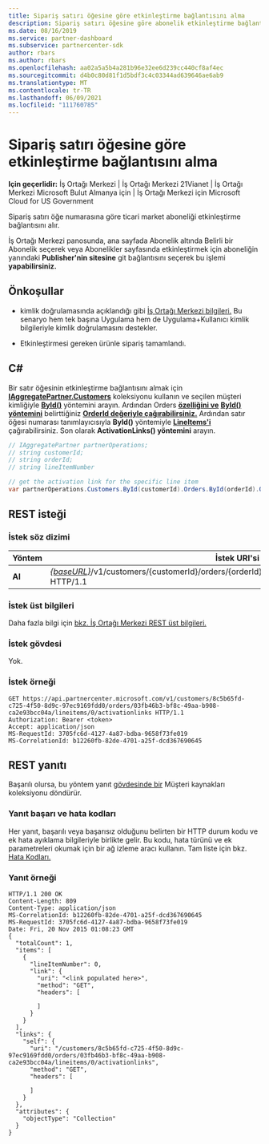 ```yaml
---
title: Sipariş satırı öğesine göre etkinleştirme bağlantısını alma
description: Sipariş satırı öğesine göre abonelik etkinleştirme bağlantısını alır.
ms.date: 08/16/2019
ms.service: partner-dashboard
ms.subservice: partnercenter-sdk
author: rbars
ms.author: rbars
ms.openlocfilehash: aa02a5a5b4a281b96e32ee6d239cc440cf8af4ec
ms.sourcegitcommit: d4b0c80d81f1d5bdf3c4c03344ad639646ae6ab9
ms.translationtype: MT
ms.contentlocale: tr-TR
ms.lasthandoff: 06/09/2021
ms.locfileid: "111760785"
---
```

# <a name="get-activation-link-by-order-line-item"></a>Sipariş satırı öğesine göre etkinleştirme bağlantısını alma

**Için geçerlidir:** İş Ortağı Merkezi | İş Ortağı Merkezi 21Vianet | İş Ortağı Merkezi Microsoft Bulut Almanya için | İş Ortağı Merkezi için Microsoft Cloud for US Government

Sipariş satırı öğe numarasına göre ticari market aboneliği etkinleştirme bağlantısını alır.

İş Ortağı Merkezi panosunda, ana sayfada Abonelik altında Belirli bir  Abonelik seçerek veya Abonelikler sayfasında etkinleştirmek için aboneliğin yanındaki **Publisher'nin sitesine** git bağlantısını seçerek bu işlemi  **yapabilirsiniz.**

## <a name="prerequisites"></a>Önkoşullar

- kimlik doğrulamasında açıklandığı gibi [İş Ortağı Merkezi bilgileri.](partner-center-authentication.md) Bu senaryo hem tek başına Uygulama hem de Uygulama+Kullanıcı kimlik bilgileriyle kimlik doğrulamasını destekler.

- Etkinleştirmesi gereken ürünle sipariş tamamlandı.

## <a name="c"></a>C\#

Bir satır öğesinin etkinleştirme bağlantısını almak için [**IAggregatePartner.Customers**](/dotnet/api/microsoft.store.partnercenter.ipartner.customers) koleksiyonu kullanın ve seçilen müşteri kimliğiyle [**ById()**](/dotnet/api/microsoft.store.partnercenter.customers.icustomercollection.byid) yöntemini arayın. Ardından Orders [**özelliğini ve**](/dotnet/api/microsoft.store.partnercenter.customers.icustomer.orders) [**ById() yöntemini**](/dotnet/api/microsoft.store.partnercenter.orders.iordercollection.byid) belirttiğiniz [**OrderId değeriyle çağırabilirsiniz.**](/dotnet/api/microsoft.store.partnercenter.models.orders.order.id) Ardından satır öğesi numarası tanımlayıcısıyla **ById()** yöntemiyle [**LineItems'i**](/dotnet/api/microsoft.store.partnercenter.orders.iordercollection.get) çağırabilirsiniz.  Son olarak **ActivationLinks() yöntemini** arayın.

```csharp
// IAggregatePartner partnerOperations;
// string customerId;
// string orderId;
// string lineItemNumber

// get the activation link for the specific line item
var partnerOperations.Customers.ById(customerId).Orders.ById(orderId).OrderLineItems.ById(lineItemNumber).ActivationLinks();
```

## <a name="rest-request"></a>REST isteği

### <a name="request-syntax"></a>İstek söz dizimi

| Yöntem  | İstek URI'si                                                                                                                               |
|---------|-------------------------------------------------------------------------------------------------------------------------------------------|
| **Al** | [*{baseURL}*](partner-center-rest-urls.md)/v1/customers/{customerId}/orders/{orderId}/lineitems/{lineItemNumber}/activationlinks HTTP/1.1 |

### <a name="request-headers"></a>İstek üst bilgileri

Daha fazla bilgi için [bkz. İş Ortağı Merkezi REST üst bilgileri.](headers.md)

### <a name="request-body"></a>İstek gövdesi

Yok.

### <a name="request-example"></a>İstek örneği

```http
GET https://api.partnercenter.microsoft.com/v1/customers/8c5b65fd-c725-4f50-8d9c-97ec9169fdd0/orders/03fb46b3-bf8c-49aa-b908-ca2e93bcc04a/lineitems/0/activationlinks HTTP/1.1
Authorization: Bearer <token>
Accept: application/json
MS-RequestId: 3705fc6d-4127-4a87-bdba-9658f73fe019
MS-CorrelationId: b12260fb-82de-4701-a25f-dcd367690645
```

## <a name="rest-response"></a>REST yanıtı

Başarılı olursa, bu yöntem yanıt [gövdesinde bir](customer-resources.md#customer) Müşteri kaynakları koleksiyonu döndürür.

### <a name="response-success-and-error-codes"></a>Yanıt başarı ve hata kodları

Her yanıt, başarılı veya başarısız olduğunu belirten bir HTTP durum kodu ve ek hata ayıklama bilgileriyle birlikte gelir. Bu kodu, hata türünü ve ek parametreleri okumak için bir ağ izleme aracı kullanın. Tam liste için bkz. [Hata Kodları.](error-codes.md)

### <a name="response-example"></a>Yanıt örneği

```http
HTTP/1.1 200 OK
Content-Length: 809
Content-Type: application/json
MS-CorrelationId: b12260fb-82de-4701-a25f-dcd367690645
MS-RequestId: 3705fc6d-4127-4a87-bdba-9658f73fe019
Date: Fri, 20 Nov 2015 01:08:23 GMT
{
  "totalCount": 1,
  "items": [
    {
      "lineItemNumber": 0,
      "link": {
        "uri": "<link populated here>",
        "method": "GET",
        "headers": [

        ]
      }
    }
  ],
  "links": {
    "self": {
      "uri": "/customers/8c5b65fd-c725-4f50-8d9c-97ec9169fdd0/orders/03fb46b3-bf8c-49aa-b908-ca2e93bcc04a/lineitems/0/activationlinks",
      "method": "GET",
      "headers": [

      ]
    }
  },
  "attributes": {
    "objectType": "Collection"
  }
}
```
